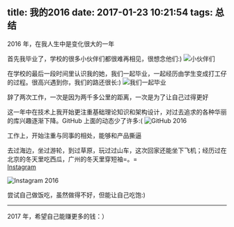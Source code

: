 title: 我的2016
date: 2017-01-23 10:21:54
tags: 总结
---
2016 年，在我人生中是变化很大的一年
<!--more-->

首先我毕业了，学校的很多小伙伴们都很难再相见，很想念他们:)
![小伙伴们](http://7u2rtn.com1.z0.glb.clouddn.com/21485138698_.pic_hd.jpg)

在学校的最后一段时间里认识我的她，我们一起毕业，一起经历由学生变成打工仔的过程。很高兴遇到你，我们的路还很长:)
![我们一起毕业](http://7u2rtn.com1.z0.glb.clouddn.com/zl_xy_graduation_photo.jpeg)

辞了两次工作，一次是因为两千多公里的距离，一次是为了让自己过得更好

这一年中在技术上我开始更注重基础理论知识和架构设计，对过去追求的各种华丽的库兴趣逐渐下降。GitHub 上面的动态少了许多:(
![GitHub 2016](http://7u2rtn.com1.z0.glb.clouddn.com/WX20170123-110236@2x.png)

工作上，开始注重与同事的相处，能够和产品撕逼

去过海边，坐过游轮，到过草原，玩过过山车，这次回家还能坐下飞机；经历过在北京的冬天里吃西瓜，广州的冬天里穿短袖=。=  
[Instagram](https://www.instagram.com/linroid/)

![Instagram 2016](http://7u2rtn.com1.z0.glb.clouddn.com/linroid_instagram_2016.png)

尝试自己做饭吃，虽然做得不好，但能让自己吃饱:)

--- 

2017 年，希望自己能赚更多的钱：）